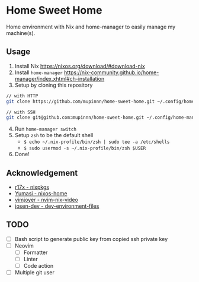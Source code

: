 # Home Sweet Home

Home environment with Nix and home-manager to easily manage my machine(s).

## Usage

1. Install Nix https://nixos.org/download/#download-nix
2. Install `home-manager` https://nix-community.github.io/home-manager/index.xhtml#ch-installation
3. Setup by cloning this repository

```sh
// with HTTP
git clone https://github.com/mupinnn/home-sweet-home.git ~/.config/home-manager

// with SSH
git clone git@github.com:mupinnn/home-sweet-home.git ~/.config/home-manager
```

4. Run `home-manager switch`
5. Setup `zsh` to be the default shell
    - `$ echo ~/.nix-profile/bin/zsh | sudo tee -a /etc/shells`
    - `$ sudo usermod -s ~/.nix-profile/bin/zsh $USER`
6. Done!

## Acknowledgement
- [r17x - nixpkgs](https://github.com/r17x/nixpkgs)
- [Yumasi - nixos-home](https://github.com/Yumasi/nixos-home/blob/main/zsh.nix)
- [vimjoyer - nvim-nix-video](https://github.com/vimjoyer/nvim-nix-video/)
- [josen-dev - dev-environment-files](https://github.com/josean-dev/dev-environment-files)

## TODO
- [ ] Bash script to generate public key from copied ssh private key
- [ ] Neovim
    - [ ] Formatter
    - [ ] Linter
    - [ ] Code action
- [ ] Multiple git user
